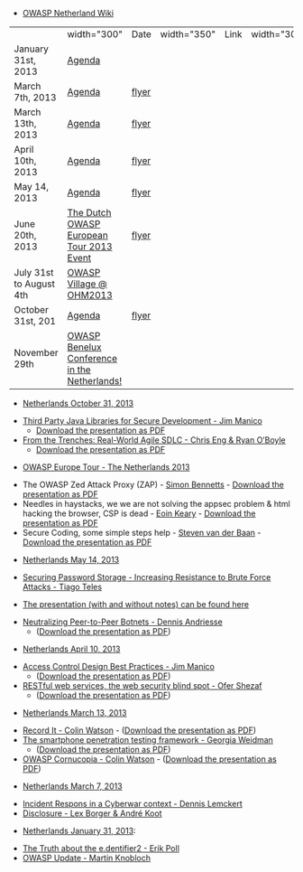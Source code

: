   - [OWASP Netherland Wiki](Netherlands "wikilink")

|                         |                                                                                                               |                                                                            |             |      |             |       |
| ----------------------- | ------------------------------------------------------------------------------------------------------------- | -------------------------------------------------------------------------- | ----------- | ---- | ----------- | ----- |
|                         | width="300"                                                                                                   | Date                                                                       | width="350" | Link | width="300" | Flyer |
| January 31st, 2013      | [Agenda](Netherlands_January_31,_2013 "wikilink")                                                             |                                                                            |             |      |             |       |
| March 7th, 2013         | [Agenda](Netherlands_March_7,_2013 "wikilink")                                                                | [flyer](Media:OWASP_Netherlands_Chapter_Meeting_2013-03-07.pdf "wikilink") |             |      |             |       |
| March 13th, 2013        | [Agenda](Netherlands_March_13,_2013 "wikilink")                                                               | [flyer](Media:OWASP_Netherlands_Chapter_Meeting_2013-03-13.pdf "wikilink") |             |      |             |       |
| April 10th, 2013        | [Agenda](Netherlands_April_10,_2013 "wikilink")                                                               | [flyer](Media:OWASP_Netherlands_Chapter_Meeting_2013-04-10.pdf "wikilink") |             |      |             |       |
| May 14, 2013            | [Agenda](Netherlands_May_14,_2013 "wikilink")                                                                 | [flyer](Media:OWASP_Netherlands_Chapter_Meeting_2013-04-10.pdf "wikilink") |             |      |             |       |
| June 20th, 2013         | [The Dutch OWASP European Tour 2013 Event](EUTour2013_Netherlands_Agenda "wikilink")                          | [flyer](Media:OWASP_Netherlands_Chapter_Meeting_2013-06-20.pdf "wikilink") |             |      |             |       |
| July 31st to August 4th | [OWASP Village @ OHM2013](https://ohm2013.org/wiki/Village:OWASP)                                             |                                                                            |             |      |             |       |
| October 31st, 201       | [Agenda](Netherlands_October_31,_2013 "wikilink")                                                             | [flyer](Media:OWASP_Netherlands_Chapter_Meeting_2013-10-31.pdf "wikilink") |             |      |             |       |
| November 29th           | [OWASP Benelux Conference in the Netherlands\!](https://www.owasp.org/index.php?title=BeNeLux_OWASP_Day_2013) |                                                                            |             |      |             |       |

  - [Netherlands October 31,
    2013](Netherlands_October_31,_2013 "wikilink")

<!-- end list -->

  - [Third Party Java Libraries for Secure Development - Jim
    Manico](Netherlands_October_31,_2013#Third_Party_Java_Libraries_for_Secure_Development "wikilink")
    - [Download the presentation as
    PDF](Media:Top_10_Java_Defenses_for_Website_Security-Jim_Manico.pdf "wikilink")
  - [From the Trenches: Real-World Agile SDLC - Chris Eng & Ryan
    O’Boyle](Netherlands_October_31,_2013#From_the_Trenches:_Real-World_Agile_SDLC "wikilink")
    - [Download the presentation as
    PDF](Media:Agile_SDLC_v1.1_-_OWASP_NL.pdf "wikilink")

<!-- end list -->

  - [OWASP Europe Tour - The Netherlands
    2013](EUTour2013#tab.3DNetherlands "wikilink")

<!-- end list -->

  - The OWASP Zed Attack Proxy (ZAP) - [Simon
    Bennetts](User:Simon_Bennetts "wikilink") - [Download the
    presentation as PDF](Media:OWASP_2013_EU_TOUR.pdf "wikilink")
  - Needles in haystacks, we we are not solving the appsec problem &
    html hacking the browser, CSP is dead - [Eoin
    Keary](User:EoinKeary "wikilink") - [Download the presentation as
    PDF](Media:OWASP_EU_-_Tour_2103-abridged-Ned.pdf "wikilink")
  - Secure Coding, some simple steps help - [Steven van der
    Baan](User:Steven_van_der_Baan "wikilink") - [Download the
    presentation as
    PDF](Media:OWASP_EU_Tour_2013_-_Secure_Coding.pdf "wikilink")

<!-- end list -->

  - [Netherlands May 14, 2013](Netherlands_May_14,_2013 "wikilink")

<!-- end list -->

  - [Securing Password Storage - Increasing Resistance to Brute Force
    Attacks - Tiago
    Teles](Netherlands_May_14,_2013#Securing_Password_Storage_-_Increasing_Resistance_to_Brute_Force_Attacks "wikilink")

<!-- end list -->

  -
    [The presentation (with and without notes) can be found
    here](https://github.com/jsteven/psm/tree/master/presentations)

<!-- end list -->

  - [Neutralizing Peer-to-Peer Botnets - Dennis
    Andriesse](Netherlands_May_14,_2013#Neutralizing_Peer-to-Peer_Botnets "wikilink")
    - ([Download the presentation as
    PDF](Media:Owaspnl_zeus-owasp-2013‎.pdf "wikilink"))

<!-- end list -->

  - [Netherlands April 10, 2013](Netherlands_April_10,_2013 "wikilink")

<!-- end list -->

  - [Access Control Design Best Practices - Jim
    Manico](Netherlands_April_10,_2013#Access_Control_Design_Best_Practices "wikilink")
    - ([Download the presentation as
    PDF](Media:Owaspnl-jimmanico-toptendefensesv8.pdf‎ "wikilink"))
  - [RESTful web services, the web security blind spot - Ofer
    Shezaf](Netherlands_April_10,_2013#RESTful_web_services.2C_the_web_security_blind_spot "wikilink")
    - ([Download the presentation as
    PDF](Media:Owaspnl-oferschezaf-securitytestingforrestapplicationsv6april2013.pdf "wikilink"))

<!-- end list -->

  - [Netherlands March 13, 2013](Netherlands_March_13,_2013 "wikilink")

<!-- end list -->

  - [Record It - Colin
    Watson](Netherlands_March_13,_2013#Record_It.21 "wikilink") -
    ([Download the presentation as
    PDF](Media:Owaspnl-colinwatson-recordit.pdf "wikilink"))
  - [The smartphone penetration testing framework - Georgia
    Weidman](Netherlands_March_13,_2013#The_smartphone_penetration_testing_framework "wikilink")
    - ([Download the presentation as
    PDF](Media:The_smartphone_penetration_testing_framework-Georgia_Weidman.pdf "wikilink"))
  - [OWASP Cornucopia - Colin
    Watson](Netherlands_March_13,_2013#OWASP_Cornucopia "wikilink") -
    ([Download the presentation as
    PDF](Media:Owaspnl-colinwatson-cornucopia.pdf "wikilink"))

<!-- end list -->

  - [Netherlands March 7, 2013](Netherlands_March_7,_2013 "wikilink")

<!-- end list -->

  - [Incident Respons in a Cyberwar context - Dennis
    Lemckert](Netherlands_March_7,_2013#Incident_Respons_in_a_Cyberwar_context "wikilink")
  - [Disclosure - Lex Borger & André
    Koot](Netherlands_March_7,_2013#Disclosure.2C_Prevention_is_better_than_to_cure "wikilink")

<!-- end list -->

  - [Netherlands January 31,
    2013](Netherlands_January_31,_2013 "wikilink"):

<!-- end list -->

  - [The Truth about the e.dentifier2 - Erik
    Poll](Netherlands_January_31,_2013#The_Truth_about_the_e.dentifier2 "wikilink")
  - [OWASP Update - Martin
    Knobloch](Netherlands_January_31,_2013#OWASP_Update "wikilink")